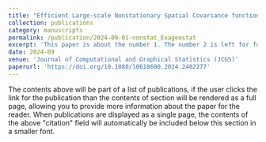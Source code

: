 ```yaml
---
title: "Efficient Large-scale Nonstationary Spatial Covariance function estimation using Convolutional Neural Networks"
collection: publications
category: manuscripts
permalink: /publication/2024-09-01-nonstat_Exageostat
excerpt: 'This paper is about the number 1. The number 2 is left for future work.'
date: 2024-09
venue: 'Journal of Computational and Graphical Statistics (JCGS)'
paperurl: 'https://doi.org/10.1080/10618600.2024.2402277'
---
```


The contents above will be part of a list of publications, if the user clicks the link for the publication than the contents of section will be rendered as a full page, allowing you to provide more information about the paper for the reader. When publications are displayed as a single page, the contents of the above "citation" field will automatically be included below this section in a smaller font.
